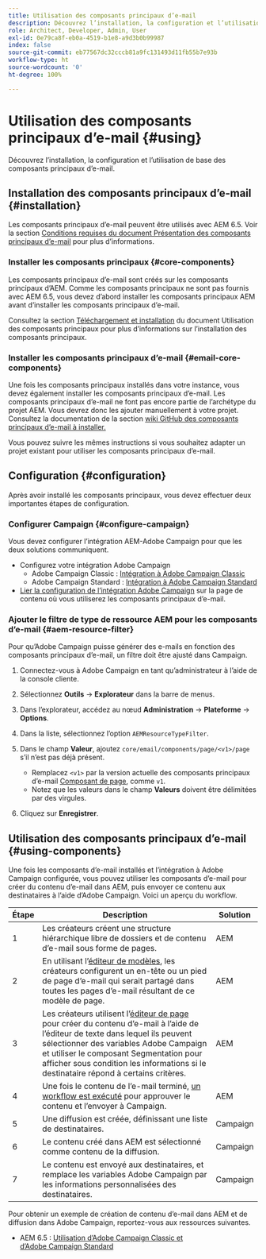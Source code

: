 ```yaml
---
title: Utilisation des composants principaux d’e-mail
description: Découvrez l’installation, la configuration et l’utilisation de base des composants principaux d’e-mail.
role: Architect, Developer, Admin, User
exl-id: 0e79ca8f-eb0a-4519-b1e8-a9d3b0b99987
index: false
source-git-commit: eb77567dc32cccb81a9fc131493d11fb55b7e93b
workflow-type: ht
source-wordcount: '0'
ht-degree: 100%

---
```



# Utilisation des composants principaux d’e-mail {#using}

Découvrez l’installation, la configuration et l’utilisation de base des composants principaux d’e-mail.

## Installation des composants principaux d’e-mail {#installation}

Les composants principaux d’e-mail peuvent être utilisés avec AEM 6.5. Voir la section [Conditions requises du document Présentation des composants principaux d’e-mail](introduction.md#requirements) pour plus d’informations.

### Installer les composants principaux {#core-components}

Les composants principaux d’e-mail sont créés sur les composants principaux d’AEM. Comme les composants principaux ne sont pas fournis avec AEM 6.5, vous devez d’abord installer les composants principaux AEM avant d’installer les composants principaux d’e-mail.

Consultez la section [Téléchargement et installation](/help/get-started/using.md#download-and-install) du document Utilisation des composants principaux pour plus d’informations sur l’installation des composants principaux.

### Installer les composants principaux d’e-mail {#email-core-components}

Une fois les composants principaux installés dans votre instance, vous devez également installer les composants principaux d’e-mail. Les composants principaux d’e-mail ne font pas encore partie de l’archétype du projet AEM. Vous devrez donc les ajouter manuellement à votre projet. Consultez la documentation de la section [wiki GitHub des composants principaux d’e-mail à installer.](https://github.com/adobe/aem-core-email-components/wiki/Adding-to-Existing-Project)

Vous pouvez suivre les mêmes instructions si vous souhaitez adapter un projet existant pour utiliser les composants principaux d’e-mail.

## Configuration {#configuration}

Après avoir installé les composants principaux, vous devez effectuer deux importantes étapes de configuration.

### Configurer Campaign {#configure-campaign}

Vous devez configurer l’intégration AEM-Adobe Campaign pour que les deux solutions communiquent.

* Configurez votre intégration Adobe Campaign
   * Adobe Campaign Classic : [Intégration à Adobe Campaign Classic](https://experienceleague.adobe.com/docs/experience-manager-65/administering/integration/campaignonpremise.html?lang=fr)
   * Adobe Campaign Standard : [Intégration à Adobe Campaign Standard](https://experienceleague.adobe.com/docs/experience-manager-65/administering/integration/campaignstandard.html?lang=fr)
* [Lier la configuration de l’intégration Adobe Campaign](/help/email/components/page.md#cloud-services-tab) sur la page de contenu où vous utiliserez les composants principaux d’e-mail.

### Ajouter le filtre de type de ressource AEM pour les composants d’e-mail {#aem-resource-filter}

Pour qu’Adobe Campaign puisse générer des e-mails en fonction des composants principaux d’e-mail, un filtre doit être ajusté dans Campaign.

1. Connectez-vous à Adobe Campaign en tant qu’administrateur à l’aide de la console cliente.

1. Sélectionnez **Outils** -> **Explorateur** dans la barre de menus.

1. Dans l’explorateur, accédez au nœud **Administration** -> **Plateforme** -> **Options**.

1. Dans la liste, sélectionnez l’option `AEMResourceTypeFilter`.

1. Dans le champ **Valeur**, ajoutez `core/email/components/page/<v1>/page` s’il n’est pas déjà présent.

   * Remplacez `<v1>` par la version actuelle des composants principaux d’e-mail [Composant de page](/help/email/components/page.md), comme `v1`.
   * Notez que les valeurs dans le champ **Valeurs** doivent être délimitées par des virgules.

1. Cliquez sur **Enregistrer**.

## Utilisation des composants principaux d’e-mail {#using-components}

Une fois les composants d’e-mail installés et l’intégration à Adobe Campaign configurée, vous pouvez utiliser les composants d’e-mail pour créer du contenu d’e-mail dans AEM, puis envoyer ce contenu aux destinataires à l’aide d’Adobe Campaign. Voici un aperçu du workflow.

| Étape | Description | Solution |
|---|---|---|
| 1 | Les créateurs créent une structure hiérarchique libre de dossiers et de contenu d’e-mail sous forme de pages. | AEM |
| 2 | En utilisant l’[éditeur de modèles](https://experienceleague.adobe.com/docs/experience-manager-cloud-service/sites/authoring/features/templates.html?lang=fr), les créateurs configurent un en-tête ou un pied de page d’e-mail qui serait partagé dans toutes les pages d’e-mail résultant de ce modèle de page. | AEM |
| 3 | Les créateurs utilisent l’[éditeur de page](https://experienceleague.adobe.com/docs/experience-manager-cloud-service/content/sites/authoring/fundamentals/editing-content.html?lang=fr) pour créer du contenu d’e-mail à l’aide de l’éditeur de texte dans lequel ils peuvent sélectionner des variables Adobe Campaign et utiliser le composant Segmentation pour afficher sous condition les informations si le destinataire répond à certains critères. | AEM |
| 4 | Une fois le contenu de l’e-mail terminé, [un workflow est exécuté](https://experienceleague.adobe.com/docs/experience-manager-cloud-service/content/sites/authoring/workflows/overview.html?lang=fr) pour approuver le contenu et l’envoyer à Campaign. | AEM |
| 5 | Une diffusion est créée, définissant une liste de destinataires. | Campaign |
| 6 | Le contenu créé dans AEM est sélectionné comme contenu de la diffusion. | Campaign |
| 7 | Le contenu est envoyé aux destinataires, et remplace les variables Adobe Campaign par les informations personnalisées des destinataires. | Campaign |

Pour obtenir un exemple de création de contenu d’e-mail dans AEM et de diffusion dans Adobe Campaign, reportez-vous aux ressources suivantes.

* AEM 6.5 : [Utilisation d’Adobe Campaign Classic et d’Adobe Campaign Standard](https://experienceleague.adobe.com/docs/experience-manager-65/authoring/aem-adobe-campaign/campaign.html?lang=fr)
